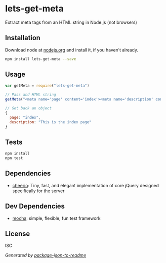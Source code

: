 # lets-get-meta

Extract meta tags from an HTML string in Node.js (not browsers)

## Installation

Download node at [nodejs.org](http://nodejs.org) and install it, if you haven't already.

```sh
npm install lets-get-meta --save
```

## Usage

```js
var getMeta = require("lets-get-meta")

// Pass and HTML string
getMeta("<meta name='page' content='index'><meta name='description' content='This is the index page'>")

// Get back an object
{
  page: "index",
  description: "This is the index page"
}

```

## Tests

```sh
npm install
npm test
```

## Dependencies

- [cheerio](https://github.com/MatthewMueller/cheerio): Tiny, fast, and elegant implementation of core jQuery designed specifically for the server


## Dev Dependencies

- [mocha](https://github.com/visionmedia/mocha): simple, flexible, fun test framework


## License

ISC

_Generated by [package-json-to-readme](https://github.com/zeke/package-json-to-readme)_
